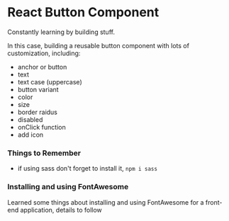 # React Button Component

Constantly learning by building stuff.

In this case, building a reusable button component with lots of customization, including:
- anchor or button
- text
- text case (uppercase)
- button variant
- color
- size
- border raidus
- disabled
- onClick function
- add icon

### Things to Remember
- if using sass don't forget to install it, `npm i sass`

### Installing and using FontAwesome
Learned some things about installing and using FontAwesome for a front-end application, details to follow